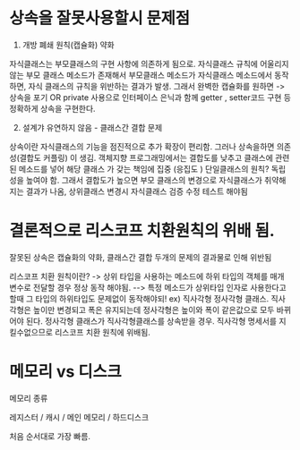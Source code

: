 
# 상속을 잘못사용할시 문제점 


 1. 개방 폐쇄 원칙(캡슐화) 약화

 자식클래스는 부모클래스의 구현 사항에 의존하게 됨으로. 
 자식클래스 규칙에 어울리지않는 부모 클래스 메소드가 존재해서  부모클래스 메소드가
 자식클래스 메소드에서 동작하면, 자식 클래스의 규칙을 위반하는 결과가 발생.
 그래서 완벽한 캡슐화를 원하면 -> 상속을 포기 OR private 사용으로 인터페이스 은닉과 함께 getter , setter코드 구현 등 정확하게 상속을 구현한다.
 
 2. 설계갸 유연하지 않음 - 클래스간 결합 문제
    
 상속이란 자식클래스의 기능을 점진적으로 추가 확장이 편리함. 그러나 상속을하면 의존성(결합도 커플링) 이 생김.
 객체지향 프로그래밍에서는 결합도를 낮추고 클래스에 관련된 메소드를 넣어 해당 클래스 가 갖는 책임에 집중 (응집도 ) 단일클래스의 원칙? 
 독립성을 높여야 함. 그래서 결합도가 높으면 부모 클래스의 변경으로 자식클래스가 취약해지는 결과가 나옴, 
 상위클래스 변경시 자식클래스 검증 수정 테스트 해야됨
 

 # 결론적으로 리스코프 치환원칙의 위배 됨.

  잘못된 상속은 캡슐화의 약화, 클래스간 결합 두개의 문제의 결과물로 인해 위반됨
  
 리스코프 치환 원칙이란? -> 상위 타입을 사용하는 메소드에 하위 타입의 객체를 매개변수로 전달할 경우 정상 동작 해야됨.
                   --> 특정 메소드가 상위타입 인자로 사용한다고 할때 그 타입의 하위타입도 문제없이 동작해야되!
  ex) 직사각형 정사각형 클래스.
   직사각형은 높이만 변경되고 폭은 유지되는데 정사각형은 높이와 폭이 같은값으로 모두 바뀌어야 된다.
    정사각형 클래스가 직사각형클래스를 상속받을 경우. 직사각형 명세서를 지킬수없으므로 리스코프 치환 원칙에 위배됨.
 

# 메모리 vs 디스크

메모리 종류

레지스터 / 캐시 / 메인 메모리 / 하드디스크

처음 순서대로 가장 빠름.


